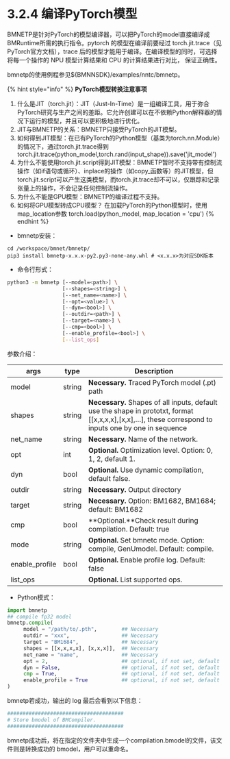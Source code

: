 # 3.2.4 编译PyTorch模型

BMNETP是针对PyTorch的模型编译器，可以把PyTorch的model直接编译成BMRuntime所需的执行指令。pytorch 的模型在编译前要经过 torch.jit.trace（见 PyTorch官方文档），trace 后的模型才能用于编译。在编译模型的同时，可选择将每一个操作的 NPU 模型计算结果和 CPU 的计算结果进行对比， 保证正确性。

bmnetp的使用例程参见${BMNNSDK}/examples/nntc/bmnetp。

{% hint style="info" %}
**PyTorch模型转换注意事项**

1. 什么是JIT（torch.jit）：JIT（Just-In-Time）是一组编译工具，用于弥合PyTorch研究与生产之间的差距。它允许创建可以在不依赖Python解释器的情况下运行的模型，并且可以更积极地进行优化。
2. JIT与BMNETP的关系：BMNETP只接受PyTorch的JIT模型。
3. 如何得到JIT模型：在已有PyTorch的Python模型（基类为torch.nn.Module）的情况下，通过torch.jit.trace得到 torch.jit.trace(python\_model,torch.rand(input\_shape)).save('jit\_model')
4. 为什么不能使用torch.jit.script得到JIT模型：BMNETP暂时不支持带有控制流操作（如if语句或循环）、inplace的操作（如copy\_函数等）的JIT模型，但torch.jit.script可以产生这类模型，而torch.jit.trace却不可以，仅跟踪和记录张量上的操作，不会记录任何控制流操作。
5. 为什么不能是GPU模型：BMNETP的编译过程不支持。
6. 如何将GPU模型转成CPU模型？ 在加载PyTorch的Python模型时，使用map\_location参数 torch.load(python\_model, map\_location = 'cpu')
{% endhint %}

* bmnetp安装：

```
cd /workspace/bmnet/bmnetp/
pip3 install bmnetp-x.x.x-py2.py3-none-any.whl # <x.x.x>为对应SDK版本
```

* 命令行形式：

```bash
python3 -m bmnetp [--model=<path>] \
                  [--shapes=<string>] \
                  [--net_name=<name>] \
                  [--opt=<value>] \
                  [--dyn=<bool>] \
                  [--outdir=<path>] \
                  [--target=<name>] \
                  [--cmp=<bool>] \
                  [--enable_profile=<bool>] \
                  [--list_ops]
```

参数介绍：

| args            | type   | Description                                                                                                                                              |
| --------------- | ------ | -------------------------------------------------------------------------------------------------------------------------------------------------------- |
| model           | string | **Necessary.** Traced PyTorch model (.pt) path                                                                                                           |
| shapes          | string | **Necessary.** Shapes of all inputs, default use the shape in prototxt, format \[\[x,x,x,x],\[x,x],…], these correspond to inputs one by one in sequence |
| net\_name       | string | **Necessary.** Name of the network.                                                                                                                      |
| opt             | int    | **Optional.** Optimization level. Option: 0, 1, 2, default 1.                                                                                            |
| dyn             | bool   | **Optional.** Use dynamic compilation, default false.                                                                                                    |
| outdir          | string | **Necessary.** Output directory                                                                                                                          |
| target          | string | **Necessary.** Option: BM1682, BM1684; default: BM1682                                                                                                   |
| cmp             | bool   | **Optional.**Check result during compilation. Default: true                                                                                              |
| mode            | string | **Optional.** Set bmnetc mode. Option: compile, GenUmodel. Default: compile.                                                                             |
| enable\_profile | bool   | **Optional.** Enable profile log. Default: false                                                                                                         |
| list\_ops       |        | **Optional.** List supported ops.                                                                                                                        |

* Python模式：

```python
import bmnetp
## compile fp32 model
bmnetp.compile(
　　  model = "/path/to/.pth",        ## Necessary
　　  outdir = "xxx",                 ## Necessary
　　  target = "BM1684",              ## Necessary
　　  shapes = [[x,x,x,x], [x,x,x]],  ## Necessary
　　  net_name = "name",              ## Necessary
　　  opt = 2,                        ## optional, if not set, default equal to 1
　　  dyn = False,                    ## optional, if not set, default equal to False
　　  cmp = True,                     ## optional, if not set, default equal to True
　　  enable_profile = True           ## optional, if not set, default equal to False
)
```

bmnetp若成功，输出的 log 最后会看到以下信息：

```bash
######################################
# Store bmodel of BMCompiler.
######################################
```

bmnetp成功后，将在指定的文件夹中生成一个compilation.bmodel的文件，该文件则是转换成功的 bmodel，用户可以重命名。
